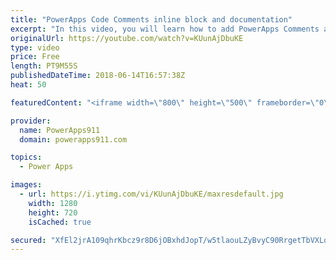 ```yaml
---
title: "PowerApps Code Comments inline block and documentation"
excerpt: "In this video, you will learn how to add PowerApps Comments and documentation to your apps. Handy trick that will make future you happy. We cover inline comments, block comments, and a documentation screen.  Video on how I built the Password App https://www.youtube.com/watch?v=GiN47Is_634  PowerApps"
originalUrl: https://youtube.com/watch?v=KUunAjDbuKE
type: video
price: Free
length: PT9M55S
publishedDateTime: 2018-06-14T16:57:38Z
heat: 50

featuredContent: "<iframe width=\"800\" height=\"500\" frameborder=\"0\" src=\"https://www.youtube.com/embed/KUunAjDbuKE\" allow=\"accelerometer; autoplay; encrypted-media; gyroscope; picture-in-picture\" allowfullscreen></iframe>"

provider:
  name: PowerApps911
  domain: powerapps911.com

topics:
  - Power Apps

images:
  - url: https://i.ytimg.com/vi/KUunAjDbuKE/maxresdefault.jpg
    width: 1280
    height: 720
    isCached: true

secured: "XfEl2jrA109qhrKbcz9r8D6jOBxhdJopT/w5tlaouLZyBvyC90RrgetTbVXLq6wrsM2W+2XCROkROgIu2g1+RQv47FDXjl3Sb0ei6gdQpUk0KLEjGoQV7LTPzsB+98N4IeV5lyMFPQHlvcse7Xhbw8iir/CDyM973bX6YKoNy5JPXQg+qS7zaLx3I2C3IUE8zyy+vtyq5m0NsbrPYZan0vRx+eS86XIP/6/rRukBHL07QzYonsc+J+pJhqPg6xnJ4L4BDSnrFwnqTAziWKPfoEdgUjfzdPdOBKliyJVIb5D1yaWlmVLtJeywqJFtWbqcjdptKDwsF2m8DVAAy4zwBiQlwD7eb8dBS/wFT6vsjHDbx+b7CdF3ahrnyxAhKLZEc+RwYegDCsuqEgBSTljSIGuF2TfqP3XiGUt+xBgRK3U=;BZXYShafFmH2HVgJ4Ba8ag=="
---
```


